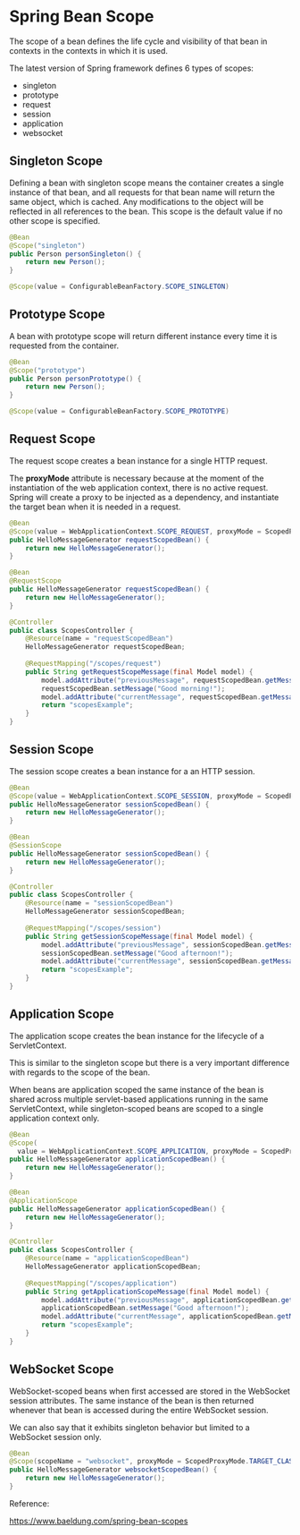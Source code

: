 # Spring Bean Scope

The scope of a bean defines the life cycle and visibility of that bean in contexts in the contexts in which it is used.

The latest version of Spring framework defines 6 types of scopes:

* singleton
* prototype
* request
* session
* application
* websocket

## Singleton Scope

Defining a bean with singleton scope means the container creates a single instance of that bean, and all requests for that bean name will return the same object, which is cached. Any modifications to the object will be reflected in all references to the bean. This scope is the default value if no other scope is specified.

```java
@Bean
@Scope("singleton")
public Person personSingleton() {
    return new Person();
}

@Scope(value = ConfigurableBeanFactory.SCOPE_SINGLETON)
```

## Prototype Scope

A bean with prototype scope will return different instance every time it is requested from the container.

```java
@Bean
@Scope("prototype")
public Person personPrototype() {
    return new Person();
}

@Scope(value = ConfigurableBeanFactory.SCOPE_PROTOTYPE)
```

## Request Scope

The request scope creates a bean instance for a single HTTP request.

The **proxyMode** attribute is necessary because at the moment of the instantiation of the web application context, there is no active request. Spring will create a proxy to be injected as a dependency, and instantiate the target bean when it is needed in a request. 

```java
@Bean
@Scope(value = WebApplicationContext.SCOPE_REQUEST, proxyMode = ScopedProxyMode.TARGET_CLASS)
public HelloMessageGenerator requestScopedBean() {
    return new HelloMessageGenerator();
}

@Bean
@RequestScope
public HelloMessageGenerator requestScopedBean() {
    return new HelloMessageGenerator();
}

@Controller
public class ScopesController {
    @Resource(name = "requestScopedBean")
    HelloMessageGenerator requestScopedBean;
 
    @RequestMapping("/scopes/request")
    public String getRequestScopeMessage(final Model model) {
        model.addAttribute("previousMessage", requestScopedBean.getMessage());
        requestScopedBean.setMessage("Good morning!");
        model.addAttribute("currentMessage", requestScopedBean.getMessage());
        return "scopesExample";
    }
}
```

## Session Scope

The session scope creates a bean instance for a an HTTP session.

```java
@Bean
@Scope(value = WebApplicationContext.SCOPE_SESSION, proxyMode = ScopedProxyMode.TARGET_CLASS)
public HelloMessageGenerator sessionScopedBean() {
    return new HelloMessageGenerator();
}

@Bean
@SessionScope
public HelloMessageGenerator sessionScopedBean() {
    return new HelloMessageGenerator();
}

@Controller
public class ScopesController {
    @Resource(name = "sessionScopedBean")
    HelloMessageGenerator sessionScopedBean;
 
    @RequestMapping("/scopes/session")
    public String getSessionScopeMessage(final Model model) {
        model.addAttribute("previousMessage", sessionScopedBean.getMessage());
        sessionScopedBean.setMessage("Good afternoon!");
        model.addAttribute("currentMessage", sessionScopedBean.getMessage());
        return "scopesExample";
    }
}
```

## Application Scope

The application scope creates the bean instance for the lifecycle of a ServletContext.

This is similar to the singleton scope but there is a very important difference with regards to the scope of the bean.

When beans are application scoped the same instance of the bean is shared across multiple servlet-based applications running in the same ServletContext, while singleton-scoped beans are scoped to a single application context only.

```java
@Bean
@Scope(
  value = WebApplicationContext.SCOPE_APPLICATION, proxyMode = ScopedProxyMode.TARGET_CLASS)
public HelloMessageGenerator applicationScopedBean() {
    return new HelloMessageGenerator();
}

@Bean
@ApplicationScope
public HelloMessageGenerator applicationScopedBean() {
    return new HelloMessageGenerator();
}

@Controller
public class ScopesController {
    @Resource(name = "applicationScopedBean")
    HelloMessageGenerator applicationScopedBean;
 
    @RequestMapping("/scopes/application")
    public String getApplicationScopeMessage(final Model model) {
        model.addAttribute("previousMessage", applicationScopedBean.getMessage());
        applicationScopedBean.setMessage("Good afternoon!");
        model.addAttribute("currentMessage", applicationScopedBean.getMessage());
        return "scopesExample";
    }
}
```

## WebSocket Scope

WebSocket-scoped beans when first accessed are stored in the WebSocket session attributes. The same instance of the bean is then returned whenever that bean is accessed during the entire WebSocket session.

We can also say that it exhibits singleton behavior but limited to a WebSocket session only.

```java
@Bean
@Scope(scopeName = "websocket", proxyMode = ScopedProxyMode.TARGET_CLASS)
public HelloMessageGenerator websocketScopedBean() {
    return new HelloMessageGenerator();
}
```

Reference:

https://www.baeldung.com/spring-bean-scopes